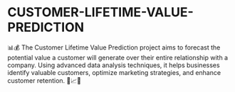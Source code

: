 # CUSTOMER-LIFETIME-VALUE-PREDICTION
📊💰 The Customer Lifetime Value Prediction project aims to forecast the potential value a customer will generate over their entire relationship with a company. Using advanced data analysis techniques, it helps businesses identify valuable customers, optimize marketing strategies, and enhance customer retention. 🎯📈💼
